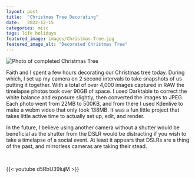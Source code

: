 ```yaml
---
layout:	post
title:	"Christmas Tree Decorating"
date:   2022-12-15
categories: misc 
tags: life holidays  
featured_image: images/Christmas-Tree.jpg
featured_image_alt: "Decorated Christmas Tree"
---
```

<img alt="Photo of completed Christmas Tree" src="/images/Christmas-Tree.jpg" class="rounded mx-auto d-block">

</br>

Faith and I spent a few hours decorating our Christmas tree today. During which, I set up my camera on 2 second intervals to take snapshots of us putting it together. With a total of over 4,000 images captured in RAW the timelapse photos took over 90GB of space. I used Darktable to correct the white balance and exposure slightly, then converted the images to JPEG. Each photo went from 22MB to 500KB, and from there I used Kdenlive to make a webm video that only took 138MB. It was a fun little project that takes little active time to actually set up, edit, and render.

In the future, I believe using another camera without a shutter would be beneficial as the shutter from the DSLR would be distracting if you wish to take a timelapse of a social event. At least it appears that DSLRs are a thing of the past, and mirrorless cameras are taking their stead. 

</br>

{{< youtube  d5RbU39lujM >}}
